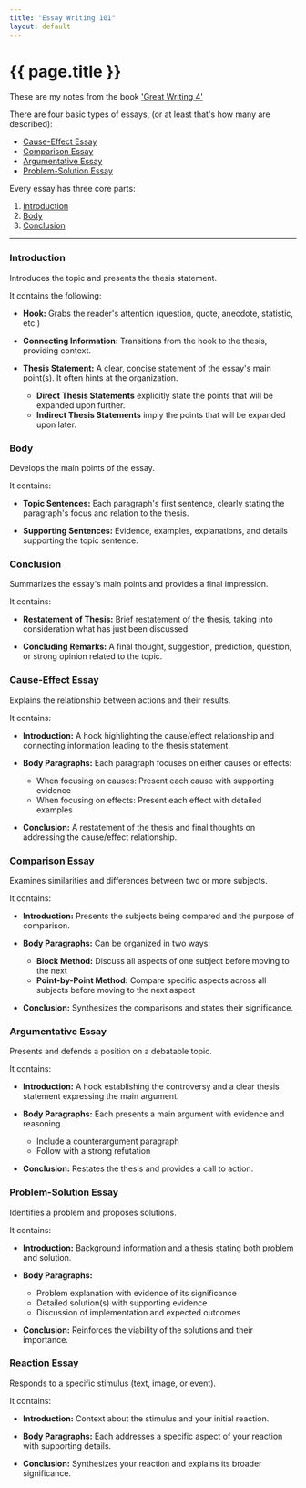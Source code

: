 ```yaml
---
title: "Essay Writing 101"
layout: default
---
```


# {{ page.title }}

These are my notes from the book
['Great Writing 4'](https://www.amazon.com/Great-Writing-Essays-Fifth/dp/0357020855)

There are four basic types of essays, (or at least that's how many are described):

- [Cause-Effect Essay](#cause-effect-essay)
- [Comparison Essay](#comparison-essay)
- [Argumentative Essay](#argumentative-essay)
- [Problem-Solution Essay](#problem-solution-essay)

Every essay has three core parts:

1. [Introduction](#introduction)
2. [Body](#body)
3. [Conclusion](#conclusion)

<hr>

### Introduction

Introduces the topic and presents the thesis statement.

It contains the following:

- **Hook:** Grabs the reader's attention (question, quote, anecdote,
  statistic, etc.)

- **Connecting Information:** Transitions from the hook to the thesis,
  providing context.

- **Thesis Statement:** A clear, concise statement of the essay's main
  point(s). It often hints at the organization.
  - **Direct Thesis Statements** explicitly state the points that will be
    expanded upon further.
  - **Indirect Thesis Statements** imply the points that will be expanded
    upon later.

### Body

Develops the main points of the essay.

It contains:

- **Topic Sentences:** Each paragraph's first sentence, clearly stating the
  paragraph's focus and relation to the thesis.

- **Supporting Sentences:** Evidence, examples, explanations, and details
  supporting the topic sentence.

### Conclusion

Summarizes the essay's main points and provides a final impression.

It contains:

- **Restatement of Thesis:** Brief restatement of the thesis, taking into
  consideration what has just been discussed.

- **Concluding Remarks:** A final thought, suggestion, prediction, question,
  or strong opinion related to the topic.

### Cause-Effect Essay

Explains the relationship between actions and their results.

It contains:

- **Introduction:** A hook highlighting the cause/effect relationship and connecting information leading to the thesis statement.

- **Body Paragraphs:** Each paragraph focuses on either causes or effects:

  - When focusing on causes: Present each cause with supporting evidence
  - When focusing on effects: Present each effect with detailed examples

- **Conclusion:** A restatement of the thesis and final thoughts on addressing the cause/effect relationship.

### Comparison Essay

Examines similarities and differences between two or more subjects.

It contains:

- **Introduction:** Presents the subjects being compared and the purpose of comparison.

- **Body Paragraphs:** Can be organized in two ways:

  - **Block Method:** Discuss all aspects of one subject before moving to the next
  - **Point-by-Point Method:** Compare specific aspects across all subjects before moving to the next aspect

- **Conclusion:** Synthesizes the comparisons and states their significance.

### Argumentative Essay

Presents and defends a position on a debatable topic.

It contains:

- **Introduction:** A hook establishing the controversy and a clear thesis statement expressing the main argument.

- **Body Paragraphs:** Each presents a main argument with evidence and reasoning.

  - Include a counterargument paragraph
  - Follow with a strong refutation

- **Conclusion:** Restates the thesis and provides a call to action.

### Problem-Solution Essay

Identifies a problem and proposes solutions.

It contains:

- **Introduction:** Background information and a thesis stating both problem and solution.

- **Body Paragraphs:**

  - Problem explanation with evidence of its significance
  - Detailed solution(s) with supporting evidence
  - Discussion of implementation and expected outcomes

- **Conclusion:** Reinforces the viability of the solutions and their importance.

### Reaction Essay

Responds to a specific stimulus (text, image, or event).

It contains:

- **Introduction:** Context about the stimulus and your initial reaction.

- **Body Paragraphs:** Each addresses a specific aspect of your reaction with supporting details.

- **Conclusion:** Synthesizes your reaction and explains its broader significance.
